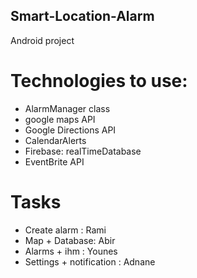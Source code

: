 ## Smart-Location-Alarm
Android project

# Technologies to use:
- AlarmManager class
- google maps API
- Google Directions API
- CalendarAlerts
- Firebase: realTimeDatabase
- EventBrite API

# Tasks
- Create alarm : Rami
- Map + Database: Abir
- Alarms + ihm : Younes
- Settings + notification : Adnane
